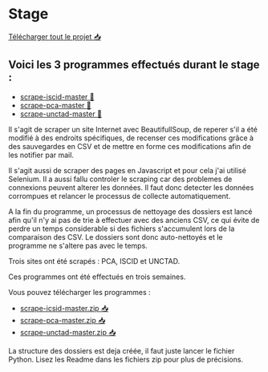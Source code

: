 # Stage
[Télécharger tout le projet :inbox_tray:](https://github.com/pzim-devdata/DATA-developer/releases/download/V1.0.0/work-experiencer.zip)
## Voici les 3 programmes effectués durant le stage :

- [scrape-iscid-master :blue_book:](https://github.com/pzim-devdata/DATA-developer/tree/master/work%20experience/scrape-icsid-master)
- [scrape-pca-master :blue_book:](https://github.com/pzim-devdata/DATA-developer/tree/master/work%20experience/scrape-pca-master)
- [scrape-unctad-master :blue_book:](https://github.com/pzim-devdata/DATA-developer/tree/master/work%20experience/scrape-unctad-master)


Il s'agit de scraper un site Internet avec BeautifullSoup, de reperer s'il a été modifié à des endroits spécifiques, de recenser ces modifications grâce à des sauvegardes en CSV et de mettre en forme ces modifications afin de les notifier par mail.

Il s'agit aussi de scraper des pages en Javascript et pour cela j'ai utilisé Selenium. Il a aussi fallu controler le scraping car des problemes de connexions peuvent alterer les données. Il faut donc detecter les données corrompues et relancer le processus de collecte automatiquement. 

A la fin du programme, un processus de nettoyage des dossiers est lancé afin qu'il n'y ai pas de trie à effectuer avec des anciens CSV, ce qui évite de perdre un temps considerable si des fichiers s'accumulent lors de la comparaison des CSV. Le dossiers sont donc auto-nettoyés et le programme ne s'altere pas avec le temps.

Trois sites ont été scrapés : PCA, ISCID et UNCTAD. 

Ces programmes ont été effectués en trois semaines.

Vous pouvez télécharger les programmes :
- [scrape-icsid-master.zip :inbox_tray:](https://github.com/pzim-devdata/DATA-developer/releases/download/V1.0.0/scrape-icsid-master.zip)
- [scrape-pca-master.zip :inbox_tray:](https://github.com/pzim-devdata/DATA-developer/releases/download/V1.0.0/scrape-pca-master.zip)
- [scrape-unctad-master.zip :inbox_tray:](https://github.com/pzim-devdata/DATA-developer/releases/download/V1.0.0/scrape-unctad-master.zip)

La structure des dossiers est deja créée, il faut juste lancer le fichier Python. Lisez les Readme dans les fichiers zip pour plus de précisions.
